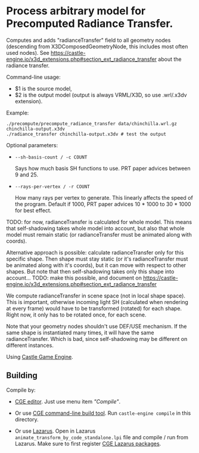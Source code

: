 # Process arbitrary model for Precomputed Radiance Transfer.

Computes and adds "radianceTransfer"
field to all geometry nodes (descending from X3DComposedGeometryNode,
this includes most often used nodes).
See https://castle-engine.io/x3d_extensions.php#section_ext_radiance_transfer
about the radiance transfer.

Command-line usage:
- $1 is the source model,
- $2 is the output model (output is always VRML/X3D, so use .wrl/.x3dv extension).

Example:

```
./precompute/precompute_radiance_transfer data/chinchilla.wrl.gz chinchilla-output.x3dv
./radiance_transfer chinchilla-output.x3dv # test the output
```

Optional parameters:

- `--sh-basis-count / -c COUNT`

    Says how much basis SH functions to use. PRT paper advices between
    9 and 25.

- `--rays-per-vertex / -r COUNT`

    How many rays per vertex to generate. This linearly affects the speed
    of the program. Default if 1000, PRT paper advices 10 * 1000 to 30 * 1000
    for best effect.

TODO: for now, radianceTransfer is calculated for whole model.
This means that self-shadowing takes whole model into account,
but also that whole model must remain static (or radianceTransfer must
be animated along with coords).

Alternative approach is possible: calculate radianceTransfer only
for this specific shape. Then shape must stay static (or it's
radianceTransfer must be animated along with it's coords), but it can
move with respect to other shapes. But note that then self-shadowing
takes only this shape into account... TODO: make this possible,
and document on
https://castle-engine.io/x3d_extensions.php#section_ext_radiance_transfer

We compute radianceTransfer in scene space (not in local shape
space). This is important, otherwise incoming light SH (calculated
when rendering at every frame) would have to be transformed (rotated)
for each shape. Right now, it only has to be rotated once, for each scene.

Note that your geometry nodes shouldn't use DEF/USE mechanism.
If the same shape is instantiated many times, it will have the same
radianceTransfer. Which is bad, since self-shadowing may be different
on different instances.

Using [Castle Game Engine](https://castle-engine.io/).

## Building

Compile by:

- [CGE editor](https://castle-engine.io/manual_editor.php). Just use menu item _"Compile"_.

- Or use [CGE command-line build tool](https://castle-engine.io/build_tool). Run `castle-engine compile` in this directory.

- Or use [Lazarus](https://www.lazarus-ide.org/). Open in Lazarus `animate_transform_by_code_standalone.lpi` file and compile / run from Lazarus. Make sure to first register [CGE Lazarus packages](https://castle-engine.io/documentation.php).
